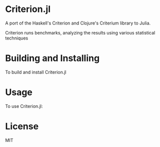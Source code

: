 Criterion.jl
============

A port of the Haskell's Criterion and Clojure's Criterium library to Julia.

Criterion runs benchmarks, analyzing the results using various statistical techniques


# Building and Installing

To build and install Criterion.jl


# Usage

To use Criterion.jl:


# License

MIT
